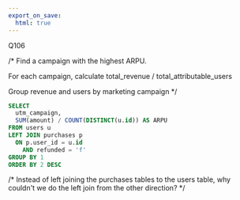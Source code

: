 ```yaml
---
export_on_save:
  html: true
---
```

Q106

/*
Find a campaign with the highest ARPU.

For each campaign, calculate total_revenue / total_attributable_users

Group revenue and users by marketing campaign
*/

```sql
SELECT 
  utm_campaign,
  SUM(amount) / COUNT(DISTINCT(u.id)) AS ARPU
FROM users u
LEFT JOIN purchases p  
  ON p.user_id = u.id  
	AND refunded = 'f'
GROUP BY 1
ORDER BY 2 DESC
```
/*
Instead of left joining the purchases tables to the users table, why couldn't we do the left join from the other direction?
*/

